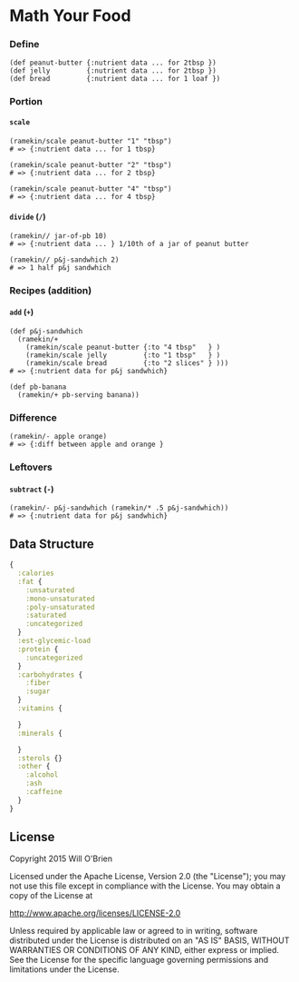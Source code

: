 Math Your Food
===============

### Define

```
(def peanut-butter {:nutrient data ... for 2tbsp })
(def jelly         {:nutrient data ... for 2tbsp })
(def bread         {:nutrient data ... for 1 loaf })
```

### Portion

#### `scale`

```
(ramekin/scale peanut-butter "1" "tbsp")
# => {:nutrient data ... for 1 tbsp}

(ramekin/scale peanut-butter "2" "tbsp")
# => {:nutrient data ... for 2 tbsp}

(ramekin/scale peanut-butter "4" "tbsp")
# => {:nutrient data ... for 4 tbsp}
```

#### `divide` (`/`)

```
(ramekin// jar-of-pb 10)
# => {:nutrient data ... } 1/10th of a jar of peanut butter

(ramekin// p&j-sandwhich 2)
# => 1 half p&j sandwhich
```

### Recipes (addition)

#### `add` (`+`)

```
(def p&j-sandwhich
  (ramekin/+
    (ramekin/scale peanut-butter {:to "4 tbsp"   } )
    (ramekin/scale jelly         {:to "1 tbsp"   } )
    (ramekin/scale bread         {:to "2 slices" } )))
# => {:nutrient data for p&j sandwhich}
```


```
(def pb-banana
  (ramekin/+ pb-serving banana))
```

### Difference

```
(ramekin/- apple orange)
# => {:diff between apple and orange }
```

### Leftovers

#### `subtract` (`-`)

```
(ramekin/- p&j-sandwhich (ramekin/* .5 p&j-sandwhich))
# => {:nutrient data for p&j sandwhich}
```


Data Structure
----------------

```clojure
{
  :calories
  :fat {
    :unsaturated
    :mono-unsaturated
    :poly-unsaturated
    :saturated
    :uncategorized
  }
  :est-glycemic-load
  :protein {
    :uncategorized
  }
  :carbohydrates {
    :fiber
    :sugar
  }
  :vitamins {

  }
  :minerals {

  }
  :sterols {}
  :other {
    :alcohol
    :ash
    :caffeine
  }
}
```


License
------------------

Copyright 2015 Will O'Brien

Licensed under the Apache License, Version 2.0 (the "License");
you may not use this file except in compliance with the License.
You may obtain a copy of the License at

   http://www.apache.org/licenses/LICENSE-2.0

Unless required by applicable law or agreed to in writing, software
distributed under the License is distributed on an "AS IS" BASIS,
WITHOUT WARRANTIES OR CONDITIONS OF ANY KIND, either express or implied.
See the License for the specific language governing permissions and
limitations under the License.
